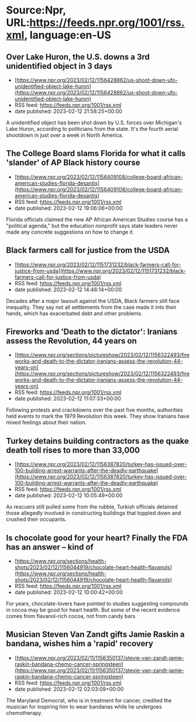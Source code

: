 # Source:Npr, URL:https://feeds.npr.org/1001/rss.xml, language:en-US

## Over Lake Huron, the U.S. downs a 3rd unidentified object in 3 days
 - [https://www.npr.org/2023/02/12/1156428862/us-shoot-down-ufo-unidentified-object-lake-huron](https://www.npr.org/2023/02/12/1156428862/us-shoot-down-ufo-unidentified-object-lake-huron)
 - RSS feed: https://feeds.npr.org/1001/rss.xml
 - date published: 2023-02-12 21:58:25+00:00

A unidentified object has been shot down by U.S. forces over Michigan's Lake Huron, according to politicians from the state. It's the fourth aerial shootdown in just over a week in North America.

## The College Board slams Florida for what it calls 'slander' of AP Black history course
 - [https://www.npr.org/2023/02/12/1156409108/college-board-african-american-studies-florida-desantis](https://www.npr.org/2023/02/12/1156409108/college-board-african-american-studies-florida-desantis)
 - RSS feed: https://feeds.npr.org/1001/rss.xml
 - date published: 2023-02-12 19:06:06+00:00

Florida officials claimed the new AP African American Studies  course has a "political agenda," but the education nonprofit says state leaders never made any concrete suggestions on how to change it.

## Black farmers call for justice from the USDA
 - [https://www.npr.org/2023/02/12/1151731232/black-farmers-call-for-justice-from-usda](https://www.npr.org/2023/02/12/1151731232/black-farmers-call-for-justice-from-usda)
 - RSS feed: https://feeds.npr.org/1001/rss.xml
 - date published: 2023-02-12 14:46:14+00:00

Decades after a major lawsuit against the USDA, Black farmers still face inequality. They say not all settlements from the case made it into their hands, which has exacerbated debt and other problems.

## Fireworks and 'Death to the dictator': Iranians assess the Revolution, 44 years on
 - [https://www.npr.org/sections/pictureshow/2023/02/12/1156322493/fireworks-and-death-to-the-dictator-iranians-assess-the-revolution-44-years-on](https://www.npr.org/sections/pictureshow/2023/02/12/1156322493/fireworks-and-death-to-the-dictator-iranians-assess-the-revolution-44-years-on)
 - RSS feed: https://feeds.npr.org/1001/rss.xml
 - date published: 2023-02-12 11:07:33+00:00

Following protests and crackdowns over the past five months, authorities held events to mark the 1979 Revolution this week. They show Iranians have mixed feelings about their nation.

## Turkey detains building contractors as the quake death toll rises to more than 33,000
 - [https://www.npr.org/2023/02/12/1156387820/turkey-has-issued-over-100-building-arrest-warrants-after-the-deadly-earthquake](https://www.npr.org/2023/02/12/1156387820/turkey-has-issued-over-100-building-arrest-warrants-after-the-deadly-earthquake)
 - RSS feed: https://feeds.npr.org/1001/rss.xml
 - date published: 2023-02-12 10:05:49+00:00

As rescuers still pulled some from the rubble, Turkish officials detained those allegedly involved in constructing buildings that toppled down and crushed their occupants.

## Is chocolate good for your heart? Finally the FDA has an answer – kind of
 - [https://www.npr.org/sections/health-shots/2023/02/12/1156044919/chocolate-heart-health-flavanols](https://www.npr.org/sections/health-shots/2023/02/12/1156044919/chocolate-heart-health-flavanols)
 - RSS feed: https://feeds.npr.org/1001/rss.xml
 - date published: 2023-02-12 10:00:42+00:00

For years, chocolate-lovers have pointed to studies suggesting compounds in cocoa may be good for heart health. But some of the recent evidence comes from flavanol-rich cocoa, not from candy bars

## Musician Steven Van Zandt gifts Jamie Raskin a bandana, wishes him a 'rapid' recovery
 - [https://www.npr.org/2023/02/11/1156350137/stevie-van-zandt-jamie-raskin-bandana-chemo-cancer-springsteen](https://www.npr.org/2023/02/11/1156350137/stevie-van-zandt-jamie-raskin-bandana-chemo-cancer-springsteen)
 - RSS feed: https://feeds.npr.org/1001/rss.xml
 - date published: 2023-02-12 02:03:09+00:00

The Maryland Democrat, who is in treatment for cancer, credited the musician for inspiring him to wear bandanas while he undergoes chemotherapy.

